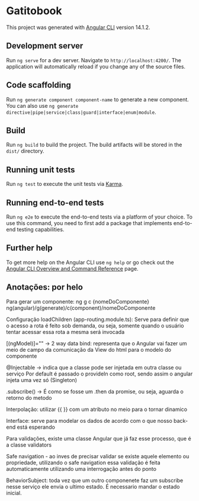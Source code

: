 # Gatitobook

This project was generated with [Angular CLI](https://github.com/angular/angular-cli) version 14.1.2.

## Development server

Run `ng serve` for a dev server. Navigate to `http://localhost:4200/`. The application will automatically reload if you change any of the source files.

## Code scaffolding

Run `ng generate component component-name` to generate a new component. You can also use `ng generate directive|pipe|service|class|guard|interface|enum|module`.

## Build

Run `ng build` to build the project. The build artifacts will be stored in the `dist/` directory.

## Running unit tests

Run `ng test` to execute the unit tests via [Karma](https://karma-runner.github.io).

## Running end-to-end tests

Run `ng e2e` to execute the end-to-end tests via a platform of your choice. To use this command, you need to first add a package that implements end-to-end testing capabilities.

## Further help

To get more help on the Angular CLI use `ng help` or go check out the [Angular CLI Overview and Command Reference](https://angular.io/cli) page.


## Anotações: por helo
Para gerar um componente: ng g c {nomeDoComponente}
ng(angular)/g(generate)/c(component)/nomeDoComponente

 Configuração loadChildren (app-routing.module.ts): 
 Serve para definir que o acesso a rota é feito sob demanda, ou seja, somente quando o usuário tentar acessar essa rota a mesma será invocada

 [(ngModel)]="" -> 2 way data bind: representa que o Angular vai fazer um meio de campo da comunicação da View do html para o modelo do componente 

 @Injectable -> indica que a classe pode ser injetada em outra classe ou serviço
 Por default é passado o provideIn como root, sendo assim o angular injeta uma vez só (Singleton)

 .subscribe() -> É como se fosse um .then da promise, ou seja, aguarda o retorno do metodo

Interpolação: utilizar {{ }} com um atributo no meio para o tornar dinamico

Interface: serve para modelar os dados de acordo com o que nosso back-end está esperando

Para validações, existe uma classe Angular que já faz esse processo, que é a classe validators

Safe navigation - ao inves de precisar validar se existe aquele elemento ou propriedade, utilizando o safe navigation essa validação é feita automaticamente utilizando uma interrogação antes do ponto


 BehaviorSubject: toda vez que um outro componenete faz um subscribe nesse serviço ele envia o ultimo estado. É necessario mandar o estado inicial.
